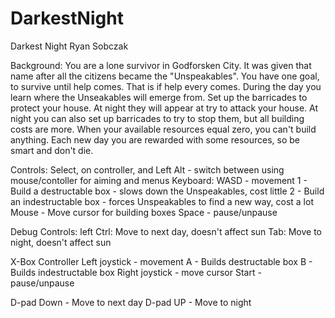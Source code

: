 # DarkestNight
Darkest Night
Ryan Sobczak

Background:
You are a lone survivor in Godforsken City. 
It was given that name after all the citizens became the "Unspeakables".
You have one goal, to survive until help comes. That is if help every comes.
During the day you learn where the Unseakables will emerge from. 
Set up the barricades to protect your house. 
At night they will appear at try to attack your house.
At night you can also set up barricades to try to stop them, 
but all building costs are more.
When your available resources equal zero, you can't build anything. 
Each new day you are rewarded with some resources, so be smart and don't die.

Controls:
Select, on controller, and Left Alt - switch between using mouse/contoller for aiming and menus 
Keyboard:
WASD - movement
1 - Build a destructable box
    - slows down the Unspeakables, cost little
2 - Build an indestructable box
    - forces Unspeakables to find a new way, cost a lot
Mouse - Move cursor for building boxes
Space - pause/unpause

Debug Controls:
left Ctrl: Move to next day, doesn't affect sun
Tab: Move to night, doesn't affect sun

X-Box Controller
Left joystick - movement
A - Builds destructable box
B - Builds indestructable box 
Right joystick - move cursor
Start - pause/unpause

D-pad Down - Move to next day
D-pad UP - Move to night
